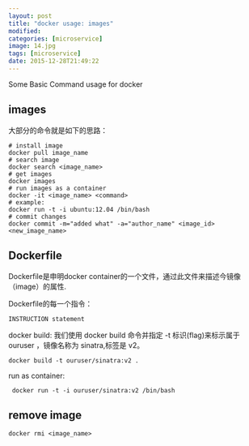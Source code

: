 ```yaml
---
layout: post
title: "docker usage: images"
modified:
categories: [microservice]
image: 14.jpg
tags: [microservice]
date: 2015-12-28T21:49:22
---
```


Some Basic Command usage for docker

## images

大部分的命令就是如下的思路：

```
# install image
docker pull image_name
# search image
docker search <image_name>
# get images
docker images
# run images as a container
docker -it <image_name> <command>
# example:
docker run -t -i ubuntu:12.04 /bin/bash
# commit changes
docker commit -m="added what" -a="author_name" <image_id> <new_image_name>

```

## Dockerfile
Dockerfile是申明docker container的一个文件，通过此文件来描述今镜像（image）的属性.

Dockerfile的每一个指令：
```
INSTRUCTION statement
```

docker build:
我们使用 docker build 命令并指定 -t 标识(flag)来标示属于 ouruser ，镜像名称为 sinatra,标签是 v2。

```
docker build -t ouruser/sinatra:v2 .
```

run as container:

```
 docker run -t -i ouruser/sinatra:v2 /bin/bash
 ```

## remove image

```
docker rmi <image_name>
```
